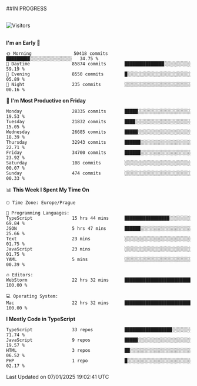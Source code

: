 ##IN PROGRESS
##
![Visitors](https://komarev.com/ghpvc/?username=petrbui&style=for-the-badge&label=Visitors+👀)



##
<!--
[![My GitHub stats](https://github-readme-stats.vercel.app/api?username=petrbui&theme=github_dark)](https://github.com/anuraghazra/github-readme-stats)

[![My wakatime stats](https://github-readme-stats.vercel.app/api/wakatime?username=petrbui&theme=github_dark)](https://github.com/anuraghazra/github-readme-stats)
-->
<!--START_SECTION:waka-->
**I'm an Early 🐤** 

```text
🌞 Morning                50418 commits       █████████░░░░░░░░░░░░░░░░   34.75 % 
🌆 Daytime                85874 commits       ███████████████░░░░░░░░░░   59.19 % 
🌃 Evening                8550 commits        █░░░░░░░░░░░░░░░░░░░░░░░░   05.89 % 
🌙 Night                  235 commits         ░░░░░░░░░░░░░░░░░░░░░░░░░   00.16 % 
```
📅 **I'm Most Productive on Friday** 

```text
Monday                   28335 commits       █████░░░░░░░░░░░░░░░░░░░░   19.53 % 
Tuesday                  21832 commits       ████░░░░░░░░░░░░░░░░░░░░░   15.05 % 
Wednesday                26685 commits       █████░░░░░░░░░░░░░░░░░░░░   18.39 % 
Thursday                 32943 commits       ██████░░░░░░░░░░░░░░░░░░░   22.71 % 
Friday                   34700 commits       ██████░░░░░░░░░░░░░░░░░░░   23.92 % 
Saturday                 108 commits         ░░░░░░░░░░░░░░░░░░░░░░░░░   00.07 % 
Sunday                   474 commits         ░░░░░░░░░░░░░░░░░░░░░░░░░   00.33 % 
```


📊 **This Week I Spent My Time On** 

```text
🕑︎ Time Zone: Europe/Prague

💬 Programming Languages: 
TypeScript               15 hrs 44 mins      █████████████████░░░░░░░░   69.84 % 
JSON                     5 hrs 47 mins       ██████░░░░░░░░░░░░░░░░░░░   25.66 % 
Text                     23 mins             ░░░░░░░░░░░░░░░░░░░░░░░░░   01.75 % 
JavaScript               23 mins             ░░░░░░░░░░░░░░░░░░░░░░░░░   01.75 % 
YAML                     5 mins              ░░░░░░░░░░░░░░░░░░░░░░░░░   00.39 % 

🔥 Editors: 
WebStorm                 22 hrs 32 mins      █████████████████████████   100.00 % 

💻 Operating System: 
Mac                      22 hrs 32 mins      █████████████████████████   100.00 % 
```

**I Mostly Code in TypeScript** 

```text
TypeScript               33 repos            ██████████████████░░░░░░░   71.74 % 
JavaScript               9 repos             █████░░░░░░░░░░░░░░░░░░░░   19.57 % 
HTML                     3 repos             ██░░░░░░░░░░░░░░░░░░░░░░░   06.52 % 
PHP                      1 repo              █░░░░░░░░░░░░░░░░░░░░░░░░   02.17 % 
```




 Last Updated on 07/01/2025 19:02:41 UTC
<!--END_SECTION:waka-->
